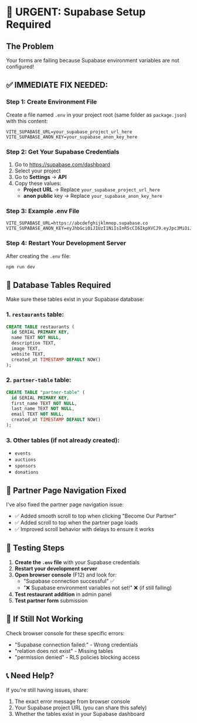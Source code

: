 # 🚨 URGENT: Supabase Setup Required

## The Problem
Your forms are failing because Supabase environment variables are not configured!

## ✅ IMMEDIATE FIX NEEDED:

### Step 1: Create Environment File
Create a file named `.env` in your project root (same folder as `package.json`) with this content:

```
VITE_SUPABASE_URL=your_supabase_project_url_here
VITE_SUPABASE_ANON_KEY=your_supabase_anon_key_here
```

### Step 2: Get Your Supabase Credentials
1. Go to https://supabase.com/dashboard
2. Select your project
3. Go to **Settings** → **API**
4. Copy these values:
   - **Project URL** → Replace `your_supabase_project_url_here`
   - **anon public** key → Replace `your_supabase_anon_key_here`

### Step 3: Example .env File
```
VITE_SUPABASE_URL=https://abcdefghijklmnop.supabase.co
VITE_SUPABASE_ANON_KEY=eyJhbGciOiJIUzI1NiIsInR5cCI6IkpXVCJ9.eyJpc3MiOiJzdXBhYmFzZSIsInJlZiI6ImFiY2RlZmdoaWprbG1ub3AiLCJyb2xlIjoiYW5vbiIsImlhdCI6MTYzNDU2Nzg5MCwiZXhwIjoxOTUwMTQzODkwfQ.example_signature_here
```

### Step 4: Restart Your Development Server
After creating the `.env` file:
```bash
npm run dev
```

## 🔧 Database Tables Required

Make sure these tables exist in your Supabase database:

### 1. `restaurants` table:
```sql
CREATE TABLE restaurants (
  id SERIAL PRIMARY KEY,
  name TEXT NOT NULL,
  description TEXT,
  image TEXT,
  website TEXT,
  created_at TIMESTAMP DEFAULT NOW()
);
```

### 2. `partner-table` table:
```sql
CREATE TABLE "partner-table" (
  id SERIAL PRIMARY KEY,
  first_name TEXT NOT NULL,
  last_name TEXT NOT NULL,
  email TEXT NOT NULL,
  created_at TIMESTAMP DEFAULT NOW()
);
```

### 3. Other tables (if not already created):
- `events`
- `auctions` 
- `sponsors`
- `donations`

## 🎯 Partner Page Navigation Fixed

I've also fixed the partner page navigation issue:
- ✅ Added smooth scroll to top when clicking "Become Our Partner"
- ✅ Added scroll to top when the partner page loads
- ✅ Improved scroll behavior with delays to ensure it works

## 🧪 Testing Steps

1. **Create the `.env` file** with your Supabase credentials
2. **Restart your development server**
3. **Open browser console** (F12) and look for:
   - "Supabase connection successful" ✅
   - "❌ Supabase environment variables not set!" ❌ (if still failing)
4. **Test restaurant addition** in admin panel
5. **Test partner form** submission

## 🚨 If Still Not Working

Check browser console for these specific errors:
- "Supabase connection failed:" - Wrong credentials
- "relation does not exist" - Missing tables
- "permission denied" - RLS policies blocking access

## 📞 Need Help?

If you're still having issues, share:
1. The exact error message from browser console
2. Your Supabase project URL (you can share this safely)
3. Whether the tables exist in your Supabase dashboard
